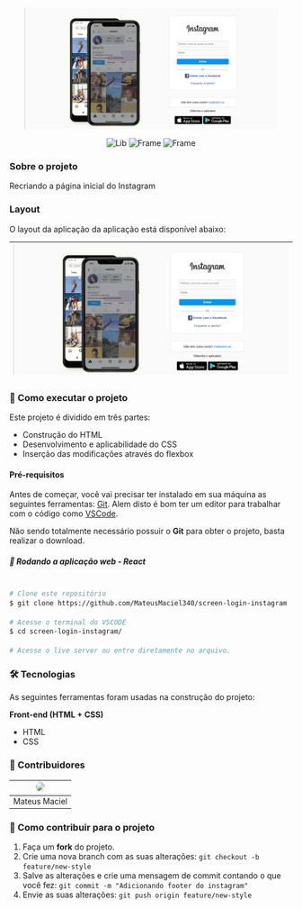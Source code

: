 <p align="center">
   <img src="image/image-example-readme.png" width="450">
</p>

<p align="center">
    <img alt="Lib" src="https://img.shields.io/badge/text-html-orange">
    <img alt="Frame" src="https://img.shields.io/badge/style-css-blue">
    <img alt="Frame" src="https://img.shields.io/badge/type-flexbox-purple">
</p>

### Sobre o projeto

Recriando a página inicial do Instagram

### Layout

O layout da aplicação da aplicação está disponível abaixo:

<div>
    <table>
      <thead>
        <tr>
           <th>
              <img src="image/image-example-readme.png" width="100%">
           </th>
        </tr>
      </thead>
      <tbody>
      </tbody>
    </table>
</div>

### 🚀 Como executar o projeto

Este projeto é dividido em três partes:

<ul>
   <li>Construção do HTML</li>
   <li>Desenvolvimento e aplicabilidade do CSS</li>
   <li>Inserção das modificações através do flexbox</li>
</ul>

#### Pré-requisitos

Antes de começar, você vai precisar ter instalado em sua máquina as seguintes ferramentas: [Git](https://git-scm.com/). Alem disto é bom ter um editor para trabalhar com o código como [VSCode](https://code.visualstudio.com/).

Não sendo totalmente necessário possuir o **Git** para obter o projeto, basta realizar o download.

##### 🧭 Rodando a aplicação web - React

```bash

# Clone este repositório
$ git clone https://github.com/MateusMaciel340/screen-login-instagram

# Acesse o terminal do VSCODE
$ cd screen-login-instagram/

# Acesse o live server ou entre diretamente no arquivo.

```

### 🛠 Tecnologias

As seguintes ferramentas foram usadas na construção do projeto:

<b>Front-end (HTML + CSS)</b>

<ul>
   <li>HTML</li>
   <li>CSS</li>
</ul>

### 👨‍ Contribuidores

<div>
    <table>
      <thead>
        <tr>
           <th>
              <img src="https://avatars.githubusercontent.com/u/55550732?v=4" width="150" style="border-radius:62px">
           </th>
        </tr>
      </thead>
      <tbody  align="center">
           <td>
             Mateus Maciel
           </td>
      </tbody>
    </table>
</div>

### 💪 Como contribuir para o projeto

1. Faça um **fork** do projeto.
2. Crie uma nova branch com as suas alterações: `git checkout -b feature/new-style`
3. Salve as alterações e crie uma mensagem de commit contando o que você fez: `git commit -m "Adicionando footer do instagram"`
4. Envie as suas alterações: `git push origin feature/new-style`
